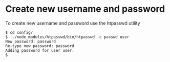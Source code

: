 # Create new username and password
To create new username and password use the htpasswd utility 

```
$ cd config/
$ ../node_modules/htpasswd/bin/htpasswd -c passwd user
New password: password
Re-type new password: password
Adding password for user user.
$
```
